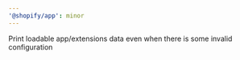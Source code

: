 ```yaml
---
'@shopify/app': minor
---
```


Print loadable app/extensions data even when there is some invalid configuration

